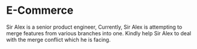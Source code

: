 # E-Commerce
Sir Alex is a senior product engineer, Currently, Sir Alex is attempting to merge features from various branches into one. Kindly help Sir Alex to deal with the merge conflict which he is facing.
